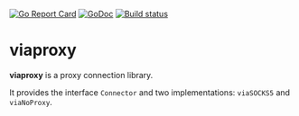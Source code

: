 [![Go Report Card](https://goreportcard.com/badge/github.com/mtfelian/viaproxy)](https://goreportcard.com/report/github.com/mtfelian/viaproxy)
[![GoDoc](https://godoc.org/github.com/mtfelian/viaproxy?status.png)](http://godoc.org/github.com/mtfelian/viaproxy)
[![Build status](https://travis-ci.org/mtfelian/viaproxy.svg?branch=master)](https://travis-ci.org/mtfelian/viaproxy)

# viaproxy

**viaproxy** is a proxy connection library.

It provides the interface `Connector` and two implementations:
`viaSOCKS5` and `viaNoProxy`.

